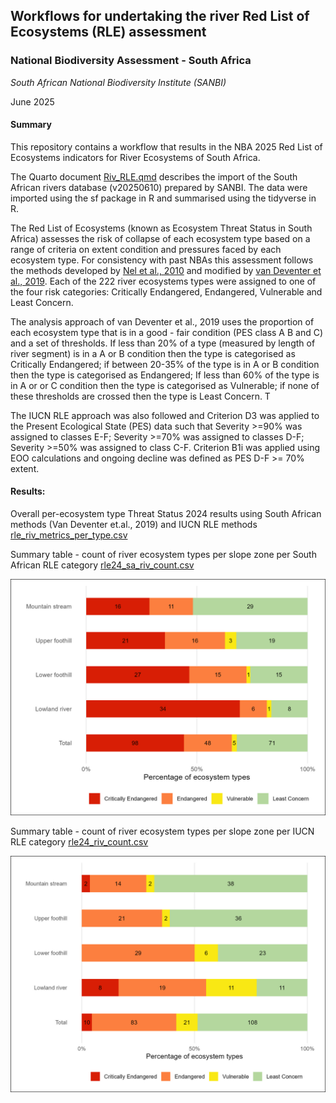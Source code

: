 ## **Workflows for undertaking the river Red List of Ecosystems (RLE) assessment**

### **National Biodiversity Assessment - South Africa**

*South African National Biodiversity Institute (SANBI)*

June 2025

#### **Summary**

This repository contains a workflow that results in the NBA 2025 Red List of Ecosystems indicators for River Ecosystems of South Africa.

The Quarto document [Riv_RLE.qmd](Riv_RLE.qmd) describes the import of the South African rivers database (v20250610) prepared by SANBI. The data were imported using the sf package in R and summarised using the tidyverse in R.

The Red List of Ecosystems (known as Ecosystem Threat Status in South Africa) assesses the risk of collapse of each ecosystem type based on a range of criteria on extent condition and pressures faced by each ecosystem type. For consistency with past NBAs this assessment follows the methods developed by [Nel et al., 2010](DOI:%2010.1111/j.1472-4642.2006.00308.x) and modified by [van Deventer et al., 2019](http://hdl.handle.net/20.500.12143/5847). Each of the 222 river ecosystems types were assigned to one of the four risk categories: Critically Endangered, Endangered, Vulnerable and Least Concern.

The analysis approach of van Deventer et al., 2019 uses the proportion of each ecosystem type that is in a good - fair condition (PES class A B and C) and a set of thresholds. If less than 20% of a type (measured by length of river segment) is in a A or B condition then the type is categorised as Critically Endangered; if between 20-35% of the type is in A or B condition then the type is categorised as Endangered; If less than 60% of the type is in A or or C condition then the type is categorised as Vulnerable; if none of these thresholds are crossed then the type is Least Concern. T

The IUCN RLE approach was also followed and Criterion D3 was applied to the Present Ecological State (PES) data such that Severity \>=90% was assigned to classes E-F; Severity \>=70% was assigned to classes D-F; Severity \>=50% was assigned to class C-F. Criterion B1i was applied using EOO calculations and ongoing decline was defined as PES D-F \>= 70% extent.

#### **Results:** 

Overall per-ecosystem type Threat Status 2024 results using South African methods (Van Deventer et.al., 2019) and IUCN RLE methods [rle_riv_metrics_per_type.csv](outputs/rle_riv_metrics_per_type.csv)

Summary table - count of river ecosystem types per slope zone per South African RLE category [rle24_sa_riv_count.csv](outputs/rle24_sa_riv_count.csv)

![Ecosystem Threat Status - Rivers 2024 (South African framework)](outputs/rle24sa_riv_barplot_count.jpeg)

Summary table - count of river ecosystem types per slope zone per IUCN RLE category [rle24_riv_count.csv](outputs/rle24_riv_count.csv)

![RLE for Rivers 2024 (IUCN RLE v2)](outputs/rle24_riv_barplot_count.jpeg)

